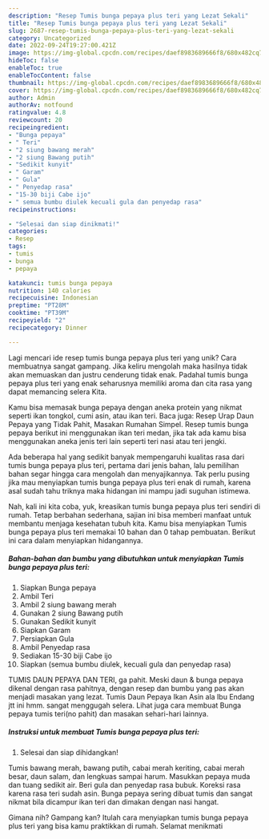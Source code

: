 ```yaml
---
description: "Resep Tumis bunga pepaya plus teri yang Lezat Sekali"
title: "Resep Tumis bunga pepaya plus teri yang Lezat Sekali"
slug: 2687-resep-tumis-bunga-pepaya-plus-teri-yang-lezat-sekali
category: Uncategorized
date: 2022-09-24T19:27:00.421Z
image: https://img-global.cpcdn.com/recipes/daef8983689666f8/680x482cq70/tumis-bunga-pepaya-plus-teri-foto-resep-utama.jpg
hideToc: false
enableToc: true
enableTocContent: false
thumbnail: https://img-global.cpcdn.com/recipes/daef8983689666f8/680x482cq70/tumis-bunga-pepaya-plus-teri-foto-resep-utama.jpg
cover: https://img-global.cpcdn.com/recipes/daef8983689666f8/680x482cq70/tumis-bunga-pepaya-plus-teri-foto-resep-utama.jpg
author: Admin
authorAv: notfound
ratingvalue: 4.8
reviewcount: 20
recipeingredient:
- "Bunga pepaya"
- " Teri"
- "2 siung bawang merah"
- "2 siung Bawang putih"
- "Sedikit kunyit"
- " Garam"
- " Gula"
- " Penyedap rasa"
- "15-30 biji Cabe ijo"
- " semua bumbu diulek kecuali gula dan penyedap rasa"
recipeinstructions:

- "Selesai dan siap dinikmati!"
categories:
- Resep
tags:
- tumis
- bunga
- pepaya

katakunci: tumis bunga pepaya 
nutrition: 140 calories
recipecuisine: Indonesian
preptime: "PT28M"
cooktime: "PT39M"
recipeyield: "2"
recipecategory: Dinner

---
```





Lagi mencari ide resep tumis bunga pepaya plus teri yang unik? Cara membuatnya sangat gampang. Jika keliru mengolah maka hasilnya tidak akan memuaskan dan justru cenderung tidak enak. Padahal tumis bunga pepaya plus teri yang enak seharusnya memiliki aroma dan cita rasa yang dapat memancing selera Kita.





Kamu bisa memasak bunga pepaya dengan aneka protein yang nikmat seperti ikan tongkol, cumi asin, atau ikan teri. Baca juga: Resep Urap Daun Pepaya yang Tidak Pahit, Masakan Rumahan Simpel. Resep tumis bunga pepaya berikut ini menggunakan ikan teri medan, jika tak ada kamu bisa menggunakan aneka jenis teri lain seperti teri nasi atau teri jengki.

Ada beberapa hal yang sedikit banyak mempengaruhi kualitas rasa dari tumis bunga pepaya plus teri, pertama dari jenis bahan, lalu pemilihan bahan segar hingga cara mengolah dan menyajikannya. Tak perlu pusing jika mau menyiapkan tumis bunga pepaya plus teri enak di rumah, karena asal sudah tahu triknya maka hidangan ini mampu jadi suguhan istimewa.






Nah, kali ini kita coba, yuk, kreasikan tumis bunga pepaya plus teri sendiri di rumah. Tetap berbahan sederhana, sajian ini bisa memberi manfaat untuk membantu menjaga kesehatan tubuh kita. Kamu bisa menyiapkan Tumis bunga pepaya plus teri memakai 10 bahan dan 0 tahap pembuatan. Berikut ini cara dalam menyiapkan hidangannya.

<!--inarticleads1-->

##### Bahan-bahan dan bumbu yang dibutuhkan untuk menyiapkan Tumis bunga pepaya plus teri:

1. Siapkan Bunga pepaya
1. Ambil  Teri
1. Ambil 2 siung bawang merah
1. Gunakan 2 siung Bawang putih
1. Gunakan Sedikit kunyit
1. Siapkan  Garam
1. Persiapkan  Gula
1. Ambil  Penyedap rasa
1. Sediakan 15-30 biji Cabe ijo
1. Siapkan  (semua bumbu diulek, kecuali gula dan penyedap rasa)


TUMIS DAUN PEPAYA DAN TERI, ga pahit. Meski daun &amp; bunga pepaya dikenal dengan rasa pahitnya, dengan resep dan bumbu yang pas akan menjadi masakan yang lezat. Tumis Daun Pepaya Ikan Asin ala Ibu Endang jtt ini hmm. sangat menggugah selera. Lihat juga cara membuat Bunga pepaya tumis teri(no pahit) dan masakan sehari-hari lainnya. 

<!--inarticleads2-->

##### Instruksi untuk membuat Tumis bunga pepaya plus teri:


1. Selesai dan siap dihidangkan!

Tumis bawang merah, bawang putih, cabai merah keriting, cabai merah besar, daun salam, dan lengkuas sampai harum. Masukkan pepaya muda dan tuang sedikit air. Beri gula dan penyedap rasa bubuk. Koreksi rasa karena rasa teri sudah asin. Bunga pepaya sering dibuat tumis dan sangat nikmat bila dicampur ikan teri dan dimakan dengan nasi hangat. 

Gimana nih? Gampang kan? Itulah cara menyiapkan tumis bunga pepaya plus teri yang bisa kamu praktikkan di rumah. Selamat menikmati
